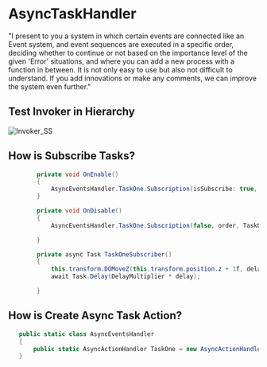 # AsyncTaskHandler

"I present to you a system in which certain events are connected like an Event system, 
and event sequences are executed in a specific order, deciding whether to continue or not based on the importance level of the given 'Error' situations,
and where you can add a new process with a function in between. It is not only easy to use but also not difficult to understand. 
If you add innovations or make any comments, we can improve the system even further."

## Test Invoker in Hierarchy 
![Invoker_SS](https://github.com/Battal98/AsyncTaskHandler/assets/68375602/e65eb6f9-3c3f-4fd5-b253-3a057d6a8e42)

## How is Subscribe Tasks?
```c#
        private void OnEnable()
        {
            AsyncEventsHandler.TaskOne.Subscription(isSubscribe: true, order: order, action: TaskOneSubscriber,isImportant: false);
        }

        private void OnDisable()
        {
            AsyncEventsHandler.TaskOne.Subscription(false, order, TaskOneSubscriber, false);

        }

        private async Task TaskOneSubscriber()
        {
            this.transform.DOMoveZ(this.transform.position.z + 1f, delay);
            await Task.Delay(DelayMultiplier * delay);

        }
  ```
 ## How is Create Async Task Action?
 ```c#
	public static class AsyncEventsHandler
	{
		public static AsyncActionHandler TaskOne = new AsyncActionHandler();
	} 
 ```
